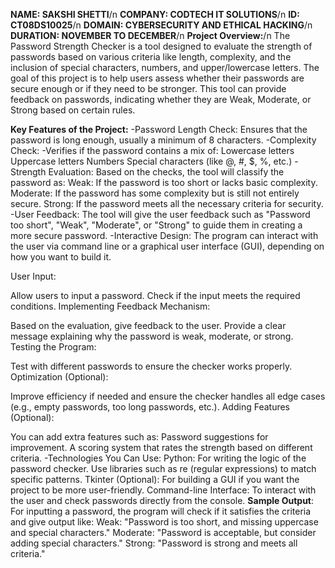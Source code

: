 **NAME: SAKSHI SHETTI**/n
**COMPANY: CODTECH IT SOLUTIONS**/n
**ID: CT08DS10025**/n
**DOMAIN: CYBERSECURITY AND ETHICAL HACKING**/n
**DURATION: NOVEMBER TO DECEMBER**/n
**Project Overview:**/n
The Password Strength Checker is a tool designed to evaluate the strength of passwords based on various criteria like length, complexity, and the inclusion of special characters, numbers, and upper/lowercase letters. The goal of this project is to help users assess whether their passwords are secure enough or if they need to be stronger. This tool can provide feedback on passwords, indicating whether they are Weak, Moderate, or Strong based on certain rules.

**Key Features of the Project:**
-Password Length Check:
                  Ensures that the password is long enough, usually a minimum of 8 characters.
-Complexity Check:
-Verifies if the password contains a mix of: 
Lowercase letters
Uppercase letters
Numbers
Special characters (like @, #, $, %, etc.)
-Strength Evaluation:
Based on the checks, the tool will classify the password as:
Weak: If the password is too short or lacks basic complexity.
Moderate: If the password has some complexity but is still not entirely secure.
Strong: If the password meets all the necessary criteria for security.
-User Feedback:
              The tool will give the user feedback such as "Password too short", "Weak", "Moderate", or "Strong" to guide them in creating a more secure password.
-Interactive Design:
                  The program can interact with the user via command line or a graphical user interface (GUI), depending on how you want to build it.

User Input:

Allow users to input a password.
Check if the input meets the required conditions.
Implementing Feedback Mechanism:

Based on the evaluation, give feedback to the user.
Provide a clear message explaining why the password is weak, moderate, or strong.
Testing the Program:

Test with different passwords to ensure the checker works properly.
Optimization (Optional):

Improve efficiency if needed and ensure the checker handles all edge cases (e.g., empty passwords, too long passwords, etc.).
Adding Features (Optional):

You can add extra features such as:
Password suggestions for improvement.
A scoring system that rates the strength based on different criteria.
-Technologies You Can Use:
Python: For writing the logic of the password checker. Use libraries such as re (regular expressions) to match specific patterns.
Tkinter (Optional): For building a GUI if you want the project to be more user-friendly.
Command-line Interface: To interact with the user and check passwords directly from the console.
**Sample Output**:
For inputting a password, the program will check if it satisfies the criteria and give output like:
Weak: "Password is too short, and missing uppercase and special characters."
Moderate: "Password is acceptable, but consider adding special characters."
Strong: "Password is strong and meets all criteria."
